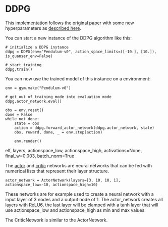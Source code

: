 # DDPG

This implementation follows the [original paper](https://arxiv.org/abs/1509.02971) with some new hyperparameters as [described here](/src/config/DDPG/Readme.md).

You can start a new instance of the DDPG algorithm like this:

    # initialize a DDPG instance
    ddpg = DDPG(env="Pendulum-v0", action_space_limits=([-10.], [10.]), is_quanser_env=False)
    
    # start training
    ddpg.train()
    
You can now use the trained model of this instance on a environment:

    env = gym.make("Pendulum-v0")
    
    # get out of training mode into evaluation mode
    ddpg.actor_network.eval()
    
    obs = env.reset()
    done = False
    while not done:
        state = obs
        action = ddpg.forward_actor_network(ddpg.actor_network, state)
        obs, reward, done, _ = env.step(action)
        
        env.render()

elf, layers, actionspace_low, actionspace_high, activations=None, final_w=0.003,
                 batch_norm=True
                 
The [actor](ActorNetwork.py) and [critic](CriticNetwork.py) networks are neural networks that can be fed with numerical lists
that represent their layer structure.

    actor_network = ActorNetwork(layers=[3, 10, 10, 1], actionspace_low=-10, actionspace_high=10)
    
These networks are for example used to create a neural network with a input layer of 3 nodes and a output node of 1.
The actor_network creates all layers with [ReLU6](https://pytorch.org/docs/stable/nn.html), the last layer will be clamped with a tanh layer
that will use actionspace_low and actionspace_high as min and max values.

The CriticNetwork is similar to the ActorNetwork. 